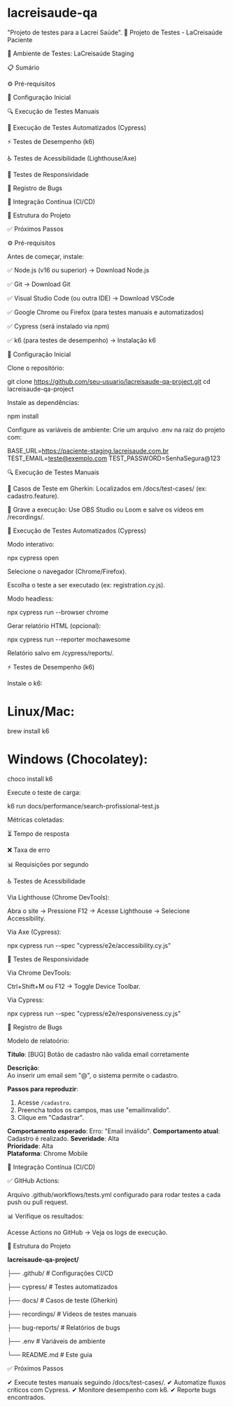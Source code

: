 # lacreisaude-qa
"Projeto de testes para a Lacrei Saúde".
📌 Projeto de Testes - LaCreisaúde Paciente

🔗 Ambiente de Testes: LaCreisaúde Staging

📋 Sumário

⚙️ Pré-requisitos

🚀 Configuração Inicial

🔍 Execução de Testes Manuais

🤖 Execução de Testes Automatizados (Cypress)

⚡ Testes de Desempenho (k6)

♿ Testes de Acessibilidade (Lighthouse/Axe)

📱 Testes de Responsividade

🐞 Registro de Bugs

🔄 Integração Contínua (CI/CD)

📂 Estrutura do Projeto

✅ Próximos Passos

⚙️ Pré-requisitos

Antes de começar, instale:

✅ Node.js (v16 ou superior) → Download Node.js

✅ Git → Download Git

✅ Visual Studio Code (ou outra IDE) → Download VSCode

✅ Google Chrome ou Firefox (para testes manuais e automatizados)

✅ Cypress (será instalado via npm)

✅ k6 (para testes de desempenho) → Instalação k6

🚀 Configuração Inicial

Clone o repositório:

git clone https://github.com/seu-usuario/lacreisaude-qa-project.git
cd lacreisaude-qa-project

Instale as dependências:

npm install

Configure as variáveis de ambiente: Crie um arquivo .env na raiz do projeto com:

BASE_URL=https://paciente-staging.lacreisaude.com.br
TEST_EMAIL=teste@exemplo.com
TEST_PASSWORD=SenhaSegura@123

🔍 Execução de Testes Manuais

📄 Casos de Teste em Gherkin: Localizados em /docs/test-cases/ (ex: cadastro.feature).

🎥 Grave a execução: Use OBS Studio ou Loom e salve os vídeos em /recordings/.

🤖 Execução de Testes Automatizados (Cypress)

Modo interativo:

npx cypress open

Selecione o navegador (Chrome/Firefox).

Escolha o teste a ser executado (ex: registration.cy.js).

Modo headless:

npx cypress run --browser chrome

Gerar relatório HTML (opcional):

npx cypress run --reporter mochawesome

Relatório salvo em /cypress/reports/.

⚡ Testes de Desempenho (k6)

Instale o k6:

# Linux/Mac:
brew install k6

# Windows (Chocolatey):
choco install k6

Execute o teste de carga:

k6 run docs/performance/search-profissional-test.js

Métricas coletadas:

⏳ Tempo de resposta

❌ Taxa de erro

📊 Requisições por segundo

♿ Testes de Acessibilidade

Via Lighthouse (Chrome DevTools):

Abra o site → Pressione F12 → Acesse Lighthouse → Selecione Accessibility.

Via Axe (Cypress):

npx cypress run --spec "cypress/e2e/accessibility.cy.js"

📱 Testes de Responsividade

Via Chrome DevTools:

Ctrl+Shift+M ou F12 → Toggle Device Toolbar.

Via Cypress:

npx cypress run --spec "cypress/e2e/responsiveness.cy.js"

🐞 Registro de Bugs

Modelo de relatoório:

**Título**: [BUG] Botão de cadastro não valida email corretamente

**Descrição**:  
Ao inserir um email sem "@", o sistema permite o cadastro.

**Passos para reproduzir**:  
1. Acesse `/cadastro`.
2. Preencha todos os campos, mas use "emailinvalido".
3. Clique em "Cadastrar".

**Comportamento esperado**: Erro: "Email inválido".
**Comportamento atual**: Cadastro é realizado.
**Severidade**: Alta  
**Prioridade**: Alta  
**Plataforma**: Chrome Mobile  

🔄 Integração Contínua (CI/CD)

✅ GitHub Actions:

Arquivo .github/workflows/tests.yml configurado para rodar testes a cada push ou pull request.

📊 Verifique os resultados:

Acesse Actions no GitHub → Veja os logs de execução.

📂 Estrutura do Projeto

**lacreisaude-qa-project/**

├── .github/               # Configurações CI/CD

├── cypress/               # Testes automatizados

├── docs/                  # Casos de teste (Gherkin)

├── recordings/            # Vídeos de testes manuais

├── bug-reports/           # Relatórios de bugs

├── .env                   # Variáveis de ambiente

└── README.md              # Este guia

✅ Próximos Passos

✔ Execute testes manuais seguindo /docs/test-cases/. ✔ Automatize fluxos críticos com Cypress. ✔ Monitore desempenho com k6. ✔ Reporte bugs encontrados.
